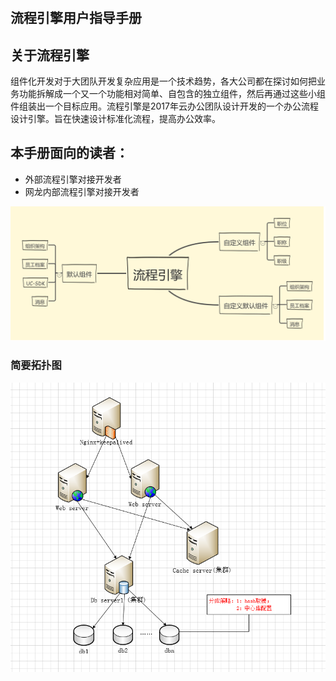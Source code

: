 # 

## 流程引擎用户指导手册

## 关于流程引擎

组件化开发对于大团队开发复杂应用是一个技术趋势，各大公司都在探讨如何把业务功能拆解成一个又一个功能相对简单、自包含的独立组件，然后再通过这些小组件组装出一个目标应用。流程引擎是2017年云办公团队设计开发的一个办公流程设计引擎。旨在快速设计标准化流程，提高办公效率。

## 本手册面向的读者：

* 外部流程引擎对接开发者
* 网龙内部流程引擎对接开发者

![](/assets/流程引擎组件化思路.png)

### 简要拓扑图



![](/assets/部署拓扑图.png)

